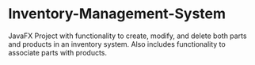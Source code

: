 # Inventory-Management-System
JavaFX Project with functionality to create, modify, and delete both parts and products in an inventory system. Also includes functionality to associate parts with products.
